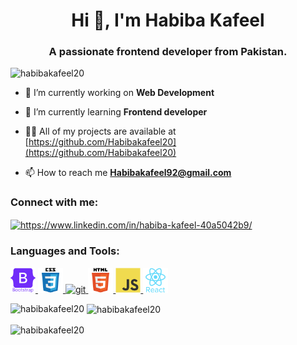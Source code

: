 <h1 align="center">Hi 👋, I'm Habiba Kafeel</h1>
<h3 align="center">A passionate frontend developer from Pakistan.</h3>

<p align="left"> <img src="https://komarev.com/ghpvc/?username=habibakafeel20&label=Profile%20views&color=0e75b6&style=flat" alt="habibakafeel20" /> </p>

- 🔭 I’m currently working on **Web Development**

- 🌱 I’m currently learning **Frontend developer**

- 👨‍💻 All of my projects are available at [https://github.com/Habibakafeel20](https://github.com/Habibakafeel20)

- 📫 How to reach me **Habibakafeel92@gmail.com**

<h3 align="left">Connect with me:</h3>
<p align="left">
<a href="https://linkedin.com/in/https://www.linkedin.com/in/habiba-kafeel-40a5042b9/" target="blank"><img align="center" src="https://raw.githubusercontent.com/rahuldkjain/github-profile-readme-generator/master/src/images/icons/Social/linked-in-alt.svg" alt="https://www.linkedin.com/in/habiba-kafeel-40a5042b9/" height="30" width="40" /></a>
</p>

<h3 align="left">Languages and Tools:</h3>
<p align="left"> <a href="https://getbootstrap.com" target="_blank" rel="noreferrer"> <img src="https://raw.githubusercontent.com/devicons/devicon/master/icons/bootstrap/bootstrap-plain-wordmark.svg" alt="bootstrap" width="40" height="40"/> </a> <a href="https://www.w3schools.com/css/" target="_blank" rel="noreferrer"> <img src="https://raw.githubusercontent.com/devicons/devicon/master/icons/css3/css3-original-wordmark.svg" alt="css3" width="40" height="40"/> </a> <a href="https://git-scm.com/" target="_blank" rel="noreferrer"> <img src="https://www.vectorlogo.zone/logos/git-scm/git-scm-icon.svg" alt="git" width="40" height="40"/> </a> <a href="https://www.w3.org/html/" target="_blank" rel="noreferrer"> <img src="https://raw.githubusercontent.com/devicons/devicon/master/icons/html5/html5-original-wordmark.svg" alt="html5" width="40" height="40"/> </a> <a href="https://developer.mozilla.org/en-US/docs/Web/JavaScript" target="_blank" rel="noreferrer"> <img src="https://raw.githubusercontent.com/devicons/devicon/master/icons/javascript/javascript-original.svg" alt="javascript" width="40" height="40"/> </a> <a href="https://reactjs.org/" target="_blank" rel="noreferrer"> <img src="https://raw.githubusercontent.com/devicons/devicon/master/icons/react/react-original-wordmark.svg" alt="react" width="40" height="40"/> </a> </p>

<p><img align="left" src="https://github-readme-stats.vercel.app/api/top-langs?username=habibakafeel20&show_icons=true&locale=en&layout=compact" alt="habibakafeel20" /></p>

<p>&nbsp;<img align="center" src="https://github-readme-stats.vercel.app/api?username=habibakafeel20&show_icons=true&locale=en" alt="habibakafeel20" /></p>

<p><img align="center" src="https://github-readme-streak-stats.herokuapp.com/?user=habibakafeel20&" alt="habibakafeel20" /></p>
